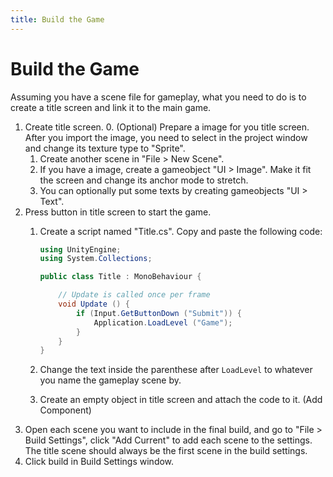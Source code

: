 ```yaml
---
title: Build the Game
---
```

# Build the Game

Assuming you have a scene file for gameplay, what you need to do is to create a title screen and link it to the main game.

1. Create title screen.
    0. (Optional) Prepare a image for you title screen. After you import the image, you need to select in the project window and change its texture type to "Sprite".
    1. Create another scene in "File > New Scene".
    2. If you have a image, create a gameobject "UI > Image". Make it fit the screen and change its anchor mode to stretch.
    3. You can optionally put some texts by creating gameobjects "UI > Text".
2. Press button in title screen to start the game.
    1. Create a script named "Title.cs". Copy and paste the following code:

		```csharp
		using UnityEngine;
		using System.Collections;

		public class Title : MonoBehaviour {

			// Update is called once per frame
			void Update () {
				if (Input.GetButtonDown ("Submit")) {
					Application.LoadLevel ("Game");
				}
			}
		}
		```


	2. Change the text inside the parenthese after `LoadLevel` to whatever you name the gameplay scene by.
    3. Create an empty object in title screen and attach the code to it. (Add Component)
3. Open each scene you want to include in the final build, and go to "File > Build Settings", click "Add Current" to add each scene to the settings. The title scene should always be the first scene in the build settings.
3. Click build in Build Settings window.

